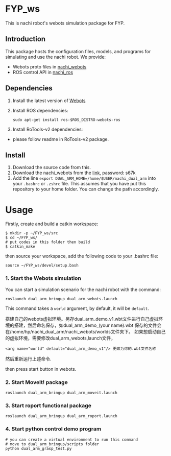 # FYP_ws

This is nachi robot's webots simulation package for FYP.

 ## Introduction
 
This package hosts the configuration files, models, and programs for simulating and use the nachi robot. We provide:

- Webots proto files in [nachi_webots](nachi_webots)
- ROS control API in [nachi_ros](nachi_ros)

## Dependencies

1. Install the latest version of [Webots](https://cyberbotics.com/)

2. Install ROS dependencies:

   ```shell script
   sudo apt-get install ros-$ROS_DISTRO-webots-ros
   ```
3. Install RoTools-v2 dependencies:
- please follow readme in RoTools-v2 package.

## Install

1. Download the source code from this.
2. Download the nachi_webots from the [link](https://pan.baidu.com/s/1dnXgXcDh4rI3FDsxc8uu2w), password: s67k
3. Add the line `export DUAL_ARM_HOME=/home/$USER/nachi_dual_arm` into your `.bashrc` or `.zshrc` file. 
   This assumes that you have put this repository to your home folder. You can change the path accordingly.
   
# Usage
Firstly, create and build a catkin workspace:
```shell script
$ mkdir -p ~/FYP_ws/src
$ cd ~/FYP_ws/
# put codes in this folder then build
$ catkin_make
```
then  source your workspace, add the following code to your .bashrc file:
```shell script
source ~/FYP_ws/devel/setup.bash
```
### 1. Start the Webots simulation

You can start a simulation scenario for the nachi robot with the command:

```shell script
roslaunch dual_arm_bringup dual_arm_webots.launch
```
This command takes a `world` argument, by default, it will be `default`.

搭建自己的webots虚拟环境。另存dual_arm_demo_v1.wbt文件进行自己虚拟环境的搭建，然后命名保存，如dual_arm_demo_(your name).wbt
保存的文件会在/home/hp/nachi_dual_arm/nachi_webots/worlds文件夹下。
如果想启动自己的虚拟环境，需要修改dual_arm_webots,launch文件，

```shell script
<arg name="world" default="dual_arm_demo_v1"/> 更改为你的.wbt文件名称
```
然后重新运行上述命令.

then press start button in webots.
### 2. Start MoveIt! package
```shell script
roslaunch dual_arm_bringup dual_arm_moveit.launch
```
### 3. Start roport functional package
```shell script
roslaunch dual_arm_bringup dual_arm_roport.launch
```
### 4. Start python control demo program
```shell script
# you can create a virtual environment to run this command
# move to dual_arm_bringup/scripts folder
python dual_arm_grasp_test.py
```